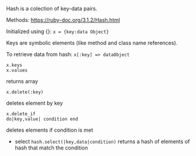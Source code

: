 Hash is a colection of key-data pairs.

Methods: https://ruby-doc.org/3.1.2/Hash.html

Initialized using {}:
	`x = {key:data Object}`

Keys are symbolic elements (like method and class name references).

To retrieve data from hash:
`x[:key] => dataObject`

	x.keys 
	x.values 
returns array
 

	x.delete(:key)
deletes element by key 

```
x.delete_if 
do|key,value| condition end
``` 
deletes elements if condition is met 

* select
`hash.select(|key,data|condition)`
	returns a hash of elements of hash that match the condition